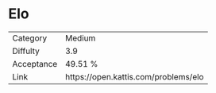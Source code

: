 # Elo

<table>
    <tr>
        <td>Category</td>
        <td>Medium</td>
    </tr>
    <tr>
        <td>Diffulty</td>
        <td>3.9</td>
    </tr>
    <tr>
        <td>Acceptance</td>
        <td>49.51 %</td>
    </tr>
    <tr>
        <td>Link</td>
        <td>https://open.kattis.com/problems/elo</td>
    </tr>
</table>